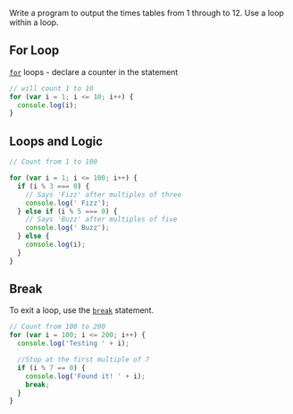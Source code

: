 Write a program to output the times tables from 1 through to 12. Use a loop within a loop.

## For Loop
[`for`](https://developer.mozilla.org/en-US/docs/Web/JavaScript/Reference/Statements/for) loops - declare a counter in the statement
```javascript
// will count 1 to 10
for (var i = 1; i <= 10; i++) {
  console.log(i);
}
```

## Loops and Logic

```javascript
// Count from 1 to 100

for (var i = 1; i <= 100; i++) {
  if (i % 3 === 0) {
    // Says 'Fizz' after multiples of three
    console.log(' Fizz');
  } else if (i % 5 === 0) {
    // Says 'Buzz' after multiples of five
    console.log(' Buzz');
  } else {
    console.log(i);
  }
}
```

## Break
To exit a loop, use the [`break`](https://developer.mozilla.org/en-US/docs/Web/JavaScript/Reference/Statements/break) statement.
```JavaScript
// Count from 100 to 200
for (var i = 100; i <= 200; i++) {
  console.log('Testing ' + i);

  //Stop at the first multiple of 7
  if (i % 7 == 0) {
    console.log('Found it! ' + i);
    break;
  }
}
```
